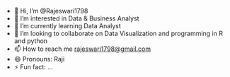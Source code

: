 - 👋 Hi, I’m @Rajeswari1798
- 👀 I’m interested in Data & Business Analyst
- 🌱 I’m currently learning Data Analyst
- 💞️ I’m looking to collaborate on Data Visualization and programming in R and python
- 📫 How to reach me rajeswari1798@gmail.com
- 😄 Pronouns: Raji
- ⚡ Fun fact: ...

<!---
Rajeswari1798/Rajeswari1798 is a ✨ special ✨ repository because its `README.md` (this file) appears on your GitHub profile.
You can click the Preview link to take a look at your changes.
--->
